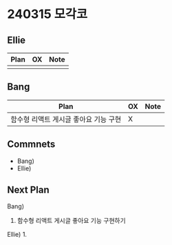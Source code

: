 # 240315 모각코

## Ellie

| Plan 	| OX 	| Note 	|
|------	|----	|------	|
|  |  |      	|


## Bang

| Plan 	| OX 	| Note 	|
|------	|----	|------	|
|  함수형 리액트 게시글 좋아요 기능 구현 |  X  |      |



## Commnets

 - Bang)
 - Ellie) 
 
## Next Plan
 Bang)
 1. 함수형 리액트 게시글 좋아요 기능 구현하기
 
 Ellie)
 1. 

